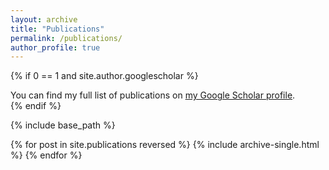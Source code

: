 ```yaml
---
layout: archive
title: "Publications"
permalink: /publications/
author_profile: true
---
```


{% if 0 == 1 and site.author.googlescholar %}
  <div class="wordwrap">You can find my full list of publications on <a href="{{site.author.googlescholar}}">my Google Scholar profile</a>.</div>
{% endif %}

{% include base_path %}

{% for post in site.publications reversed %}
  {% include archive-single.html %}
{% endfor %}
